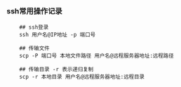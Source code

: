 ### ssh常用操作记录

```shell
    ## ssh登录
    ssh 用户名@IP地址 -p 端口号
    
    ## 传输文件
    scp -P 端口号 本地文件路径 用户名@远程服务器地址:远程路径
    
    ## 传输目录 -r 表示递归复制
    scp -r 本地目录 用户名@远程服务器地址:远程目录
```